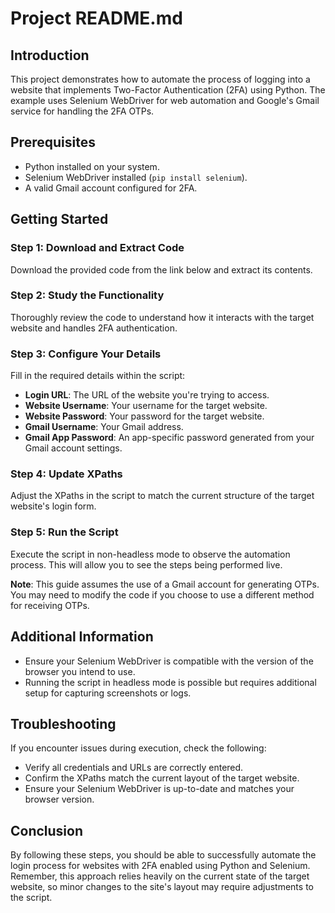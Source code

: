 # Project README.md

## Introduction

This project demonstrates how to automate the process of logging into a website that implements Two-Factor Authentication (2FA) using Python. The example uses Selenium WebDriver for web automation and Google's Gmail service for handling the 2FA OTPs.

## Prerequisites

- Python installed on your system.
- Selenium WebDriver installed (`pip install selenium`).
- A valid Gmail account configured for 2FA.

## Getting Started

### Step 1: Download and Extract Code

Download the provided code from the link below and extract its contents.

### Step 2: Study the Functionality

Thoroughly review the code to understand how it interacts with the target website and handles 2FA authentication.

### Step 3: Configure Your Details

Fill in the required details within the script:

- **Login URL**: The URL of the website you're trying to access.
- **Website Username**: Your username for the target website.
- **Website Password**: Your password for the target website.
- **Gmail Username**: Your Gmail address.
- **Gmail App Password**: An app-specific password generated from your Gmail account settings.

### Step 4: Update XPaths

Adjust the XPaths in the script to match the current structure of the target website's login form.

### Step 5: Run the Script

Execute the script in non-headless mode to observe the automation process. This will allow you to see the steps being performed live.


**Note**: This guide assumes the use of a Gmail account for generating OTPs. You may need to modify the code if you choose to use a different method for receiving OTPs.

## Additional Information

- Ensure your Selenium WebDriver is compatible with the version of the browser you intend to use.
- Running the script in headless mode is possible but requires additional setup for capturing screenshots or logs.

## Troubleshooting

If you encounter issues during execution, check the following:

- Verify all credentials and URLs are correctly entered.
- Confirm the XPaths match the current layout of the target website.
- Ensure your Selenium WebDriver is up-to-date and matches your browser version.

## Conclusion

By following these steps, you should be able to successfully automate the login process for websites with 2FA enabled using Python and Selenium. Remember, this approach relies heavily on the current state of the target website, so minor changes to the site's layout may require adjustments to the script.
